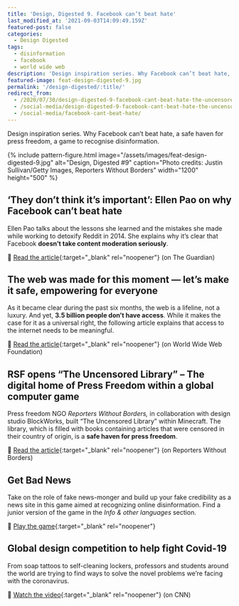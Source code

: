 ```yaml
---
title: 'Design, Digested 9. Facebook can’t beat hate'
last_modified_at: '2021-09-03T14:09:49.159Z'
featured-post: false
categories:
  - Design Digested
tags:
  - disinformation
  - facebook
  - world wide web
description: 'Design inspiration series. Why Facebook can’t beat hate, a safe haven for press freedom, a game to recognise disinformation.'
featured-image: feat-design-digested-9.jpg
permalink: '/design-digested/:title/'
redirect_from:
  - /2020/07/30/design-digested-9-facebook-cant-beat-hate-the-uncensored-library-and-get-bad-news/
  - /social-media/design-digested-9-facebook-cant-beat-hate-the-uncensored-library-and-get-bad-news/
  - /social-media/facebook-cant-beat-hate/
---
```

<p class="lead">Design inspiration series. Why Facebook can’t beat hate, a safe haven for press freedom, a game to recognise disinformation.</p>

<!-- more -->

{% include pattern-figure.html image="/assets/images/feat-design-digested-9.jpg" alt="Design, Digested #9" caption="Photo credits: Justin Sullivan/Getty Images, Reporters Without Borders" width="1200" height="500" %}

## ‘They don’t think it’s important’: Ellen Pao on why Facebook can’t beat hate

Ellen Pao talks about the lessons she learned and the mistakes she made while working to detoxify Reddit in 2014. She explains why it’s clear that Facebook **doesn’t take content moderation seriously**.

🔗 [Read the article](https://www.theguardian.com/media/2020/jul/21/ellen-pao-facebook-free-speech-hate-social-media){:target="_blank" rel="noopener"} (on The Guardian)

## The web was made for this moment — let’s make it safe, empowering for everyone

As it became clear during the past six months, the web is a lifeline, not a luxury. And yet, **3.5 billion people don’t have access**. While it makes the case for it as a universal right, the following article explains that access to the internet needs to be meaningful.

🔗 [Read the article](https://webfoundation.org/2020/07/the-web-was-made-for-this-moment-lets-make-it-safe-empowering-for-everyone/){:target="_blank" rel="noopener"} (on World Wide Web Foundation)

## RSF opens “The Uncensored Library” – The digital home of Press Freedom within a global computer game

Press freedom NGO _Reporters Without Borders,_ in collaboration with design studio BlockWorks, built “The Uncensored Library” within Minecraft. The library, which is filled with books containing articles that were censored in their country of origin, is a **safe haven for press freedom**.

🔗 [Read the article](https://rsf.org/en/news/rsf-opens-uncensored-library-digital-home-press-freedom-within-global-computer-game){:target="_blank" rel="noopener"} (on Reporters Without Borders)

## Get Bad News

Take on the role of fake news-monger and build up your fake credibility as a news site in this game aimed at recognizing online disinformation. Find a junior version of the game in the _Info & other languages_ section.

🔗 [Play the game](https://www.getbadnews.com/#intro){:target="_blank" rel="noopener"}

## Global design competition to help fight Covid-19

From soap tattoos to self-cleaning lockers, professors and students around the world are trying to find ways to solve the novel problems we’re facing with the coronavirus.

🔗 [Watch the video](https://edition.cnn.com/videos/design/2020/06/05/grad-show-dubai-design-week-coronavirus-global-gateway-lon-orig.cnn){:target="_blank" rel="noopener"} (on CNN)
